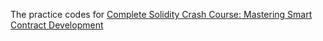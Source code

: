 The practice codes for [Complete Solidity Crash Course: Mastering Smart Contract Development](https://www.youtube.com/watch?v=SGrgyEmX7II)

